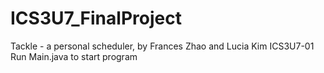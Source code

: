 # ICS3U7_FinalProject
Tackle - a personal scheduler, by Frances Zhao and Lucia Kim
ICS3U7-01
Run Main.java to start program
